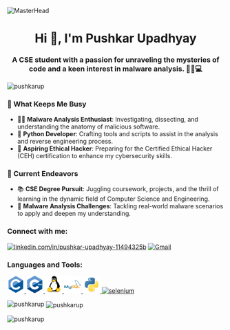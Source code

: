 
![MasterHead](https://cdn.pixabay.com/photo/2020/01/07/09/47/cyber-4747175_1280.jpg)
<h1 align="center">Hi 👋, I'm Pushkar Upadhyay</h1>
<h3 align="center">A CSE student with a passion for unraveling the mysteries of code and a keen interest in malware analysis. 🕵️‍♂️💻</h3>

<p align="left"> <img src="https://komarev.com/ghpvc/?username=pushkarup&label=Profile%20views&color=0e75b6&style=flat" alt="pushkarup" /> </p>

  ### 💼 What Keeps Me Busy
- 🕵️‍♂️ **Malware Analysis Enthusiast**: Investigating, dissecting, and understanding the anatomy of malicious software.
- 🐍 **Python Developer**: Crafting tools and scripts to assist in the analysis and reverse engineering process.
- 🤖 **Aspiring Ethical Hacker**: Preparing for the Certified Ethical Hacker (CEH) certification to enhance my cybersecurity skills.

### 🚀 Current Endeavors
- 📚 **CSE Degree Pursuit**: Juggling coursework, projects, and the thrill of learning in the dynamic field of Computer Science and Engineering.
- 🦠 **Malware Analysis Challenges**: Tackling real-world malware scenarios to apply and deepen my understanding.


<h3 align="left">Connect with me:</h3>
<p align="left">
<a href="https://linkedin.com/in/linkedin.com/in/pushkar-upadhyay-11494325b" target="blank"><img align="center" src="https://raw.githubusercontent.com/rahuldkjain/github-profile-readme-generator/master/src/images/icons/Social/linked-in-alt.svg" alt="linkedin.com/in/pushkar-upadhyay-11494325b" height="30" width="40" /></a>
<a href="mailto:thepushkar24@gmail.com" target="_blank">
    <img align="center" src="https://cdn-icons-png.flaticon.com/512/5968/5968534.png" alt="Gmail" height="40" width="40" /></a>
</p>

<h3 align="left">Languages and Tools:</h3>
<p align="left"> <a href="https://www.cprogramming.com/" target="_blank" rel="noreferrer"> <img src="https://raw.githubusercontent.com/devicons/devicon/master/icons/c/c-original.svg" alt="c" width="40" height="40"/> </a> <a href="https://www.w3schools.com/cpp/" target="_blank" rel="noreferrer"> <img src="https://raw.githubusercontent.com/devicons/devicon/master/icons/cplusplus/cplusplus-original.svg" alt="cplusplus" width="40" height="40"/> </a> <a href="https://www.linux.org/" target="_blank" rel="noreferrer"> <img src="https://raw.githubusercontent.com/devicons/devicon/master/icons/linux/linux-original.svg" alt="linux" width="40" height="40"/> </a> <a href="https://www.mysql.com/" target="_blank" rel="noreferrer"> <img src="https://raw.githubusercontent.com/devicons/devicon/master/icons/mysql/mysql-original-wordmark.svg" alt="mysql" width="40" height="40"/> </a> <a href="https://www.python.org" target="_blank" rel="noreferrer"> <img src="https://raw.githubusercontent.com/devicons/devicon/master/icons/python/python-original.svg" alt="python" width="40" height="40"/> </a> <a href="https://www.selenium.dev" target="_blank" rel="noreferrer"> <img src="https://raw.githubusercontent.com/detain/svg-logos/780f25886640cef088af994181646db2f6b1a3f8/svg/selenium-logo.svg" alt="selenium" width="40" height="40"/> </a> </p>

<p><img align="left" src="https://github-readme-stats.vercel.app/api/top-langs?username=pushkarup&show_icons=true&locale=en&layout=compact" alt="pushkarup" /></p>

<p>&nbsp;<img align="center" src="https://github-readme-stats.vercel.app/api?username=pushkarup&show_icons=true&locale=en" alt="pushkarup" /></p>

<p><img align="center" src="https://github-readme-streak-stats.herokuapp.com/?user=pushkarup&" alt="pushkarup" /></p>
